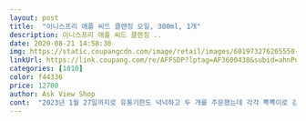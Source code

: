 ```yaml
---
layout: post 
title:  "이니스프리 애플 씨드 클렌징 오일, 300ml, 1개" 
description: 이니스프리 애플 씨드 클렌징 ..
date: 2020-08-21 14:58:30 
img: https://static.coupangcdn.com/image/retail/images/601973276265550-4914668a-d3d8-47fe-8215-a5530bca5475.jpg 
linkUrl: https://link.coupang.com/re/AFFSDP?lptag=AF3600438&subid=ahnPublicAsk&pageKey=1261071235&itemId=2262139228&vendorItemId=70259410271&traceid=V0-113-58b2e4bb34e44aa2 
categories: [1010] 
color: f44336 
price: 12700 
author: Ask View Shop 
cont:  "2023년 1월 27일까지로 유통기한도 넉넉하고 두 개를 주문했는데 각각 뽁뽁이로 감싸져 파손되거나 오염없이 안전하게 받아 볼 수 있었답니다 이 제품은 큰 딸이 추천을 해줘서 구입을 하게 되었습니다 기존 사용하던 클렌징 제품은 수용성 워터 클렌징이라 약간 물로 클렌징하는 느낌이 있었다면 요 제품은 사과씨 오일을 함유한 클렌징오일로 좀더 말끔히 지워지는 느낌이 듭니다 사용법은 마른 손에 2번 정도 오일을 펌핑한후 얼굴에 고르게 펴발라 주면서 롤링을 해주면 됩니다  ( 따로 물을 묻히진 않습니다 )이중세안으로 클렌징 워터로 한 번더 화장솜에 묻혀 닦아내도 좋습니다 깨끗하게 각질정리까지 된다고하니 더욱 맘에 듭니다<br/>그리고 물에 뭍었을때 오일이 하얗게 변해 먼가 클린징이 된다는 느낌적인 느낌(?!)ㅎ<br/>꼭 2중세안 아시죠?  전 이거 쓴 후 폼클린징 꼭해요^^<br/>말만 애플씨드인줄ㄴ알았는데 진짜 사과향이 진하게 나고 피지제거,클렌징에 효과적이예요 뽁뽁이에 감싸져와서 그것도 맘에 들었어요<br/>이것만 썼을 때는 아무래도 오일이라 보습력은 있는 듯해요<br/>이니스프리 세일기간 때 온라인보다 더 저렴하게 샀네요예전에 썼던 기억으로 용량 크게 팔길래 질렀어요<br/>전 걘적으로 애플 향이 참 좋네요<br/>제 피부가 예민한편인데 이거 썼을때 애플향과 아무런 트러블이없었던 기억이나요<br/>지금도 마찬가지고요^^<br/>참 뒷면보니 무첨가 9종유해성분 과  전성분이 보습력  좋은걸로 많이 쓰여있네요^^<br/>" 
---
```

